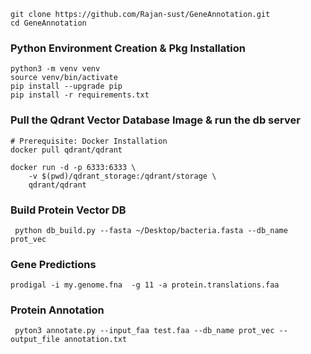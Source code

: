 ```
git clone https://github.com/Rajan-sust/GeneAnnotation.git
cd GeneAnnotation
```

### Python Environment Creation & Pkg Installation
```
python3 -m venv venv
source venv/bin/activate
pip install --upgrade pip
pip install -r requirements.txt
```

### Pull the Qdrant Vector Database Image & run the db server
```
# Prerequisite: Docker Installation
docker pull qdrant/qdrant

docker run -d -p 6333:6333 \
    -v $(pwd)/qdrant_storage:/qdrant/storage \
    qdrant/qdrant
```

### Build Protein Vector DB
```
 python db_build.py --fasta ~/Desktop/bacteria.fasta --db_name prot_vec
```

### Gene Predictions
```
prodigal -i my.genome.fna  -g 11 -a protein.translations.faa
```

### Protein Annotation
```
 pyton3 annotate.py --input_faa test.faa --db_name prot_vec --output_file annotation.txt 
```


